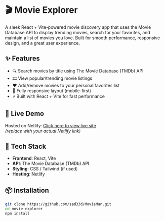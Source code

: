 # 🎬 Movie Explorer

A sleek React + Vite-powered movie discovery app that uses the Movie Database API to display trending movies, search for your favorites, and maintain a list of movies you love. Built for smooth performance, responsive design, and a great user experience.

## ✨ Features

- 🔍 Search movies by title using The Movie Database (TMDb) API
- 🎞️ View popular/trending movie listings
- ❤️ Add/remove movies to your personal favorites list
- 📱 Fully responsive layout (mobile-first)
- ⚡ Built with React + Vite for fast performance

## 🚀 Live Demo

Hosted on Netlify: [Click here to view live site](https://themovieman.netlify.app/)  
*(replace with your actual Netlify link)*


## 🔧 Tech Stack

- **Frontend**: React, Vite
- **API**: The Movie Database (TMDb) API
- **Styling**: CSS / Tailwind (if used)
- **Hosting**: Netlify

## 📦 Installation

```bash
git clone https://github.com/sad33d/MovieMan.git
cd movie-explorer
npm install
